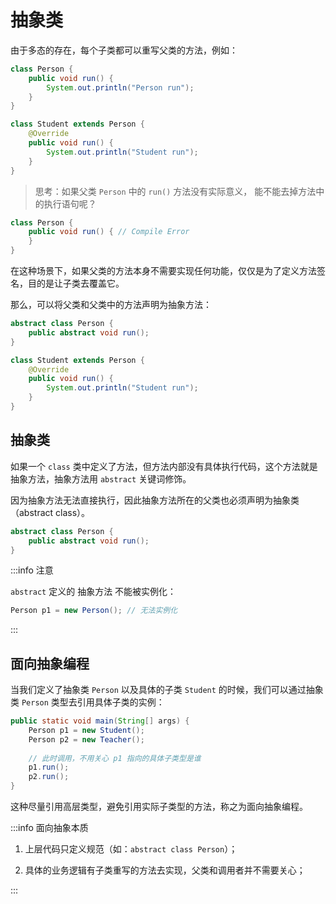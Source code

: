 # 抽象类

由于多态的存在，每个子类都可以重写父类的方法，例如：

```java
class Person {
    public void run() {
        System.out.println("Person run");
    }
}

class Student extends Person {
    @Override
    public void run() {
        System.out.println("Student run");
    }
}
```



> 思考：如果父类 `Person` 中的 `run()` 方法没有实际意义， 能不能去掉方法中的执行语句呢？

```java
class Person {
    public void run() { // Compile Error
    }
}
```

在这种场景下，如果父类的方法本身不需要实现任何功能，仅仅是为了定义方法签名，目的是让子类去覆盖它。

那么，可以将父类和父类中的方法声明为抽象方法：

```java {1,2,3}
abstract class Person {
    public abstract void run();
}

class Student extends Person {
    @Override
    public void run() {
        System.out.println("Student run");
    }
}
```



## 抽象类

如果一个 `class` 类中定义了方法，但方法内部没有具体执行代码，这个方法就是抽象方法，抽象方法用 `abstract` 关键词修饰。

因为抽象方法无法直接执行，因此抽象方法所在的父类也必须声明为抽象类（abstract class）。

```java
abstract class Person {
    public abstract void run();
}
```

:::info 注意

 `abstract` 定义的 抽象方法 不能被实例化：

```java
Person p1 = new Person(); // 无法实例化
```

:::



## 面向抽象编程

当我们定义了抽象类 `Person` 以及具体的子类 `Student` 的时候，我们可以通过抽象类 `Person` 类型去引用具体子类的实例：

```java
public static void main(String[] args) {
    Person p1 = new Student();
    Person p2 = new Teacher();
    
    // 此时调用，不用关心 p1 指向的具体子类型是谁
    p1.run();
    p2.run();
}
```



这种尽量引用高层类型，避免引用实际子类型的方法，称之为面向抽象编程。

:::info 面向抽象本质

1. 上层代码只定义规范（如：`abstract class Person`）；

2. 具体的业务逻辑有子类重写的方法去实现，父类和调用者并不需要关心；

:::